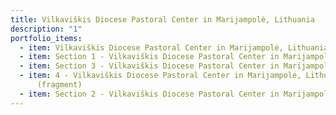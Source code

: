 ```yaml
---
title: Vilkaviškis Diocese Pastoral Center in Marijampolė, Lithuania
description: "1"
portfolio_items:
  - item: Vilkaviškis Diocese Pastoral Center in Marijampolė, Lithuania (interior)
  - item: Section 1 - Vilkaviškis Diocese Pastoral Center in Marijampolė, Lithuania
  - item: Section 3 - Vilkaviškis Diocese Pastoral Center in Marijampolė, Lithuania
  - item: 4 - Vilkaviškis Diocese Pastoral Center in Marijampolė, Lithuania
      (fragment)
  - item: Section 2 - Vilkaviškis Diocese Pastoral Center in Marijampolė, Lithuania
---
```

